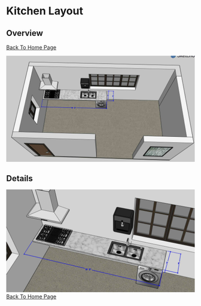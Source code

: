 
# Kitchen Layout

## Overview
[Back To Home Page](../)

![Kitchen](Kitchen.jpg)

## Details
![Details](KitchenDetails.jpg)
[Back To Home Page](../)


